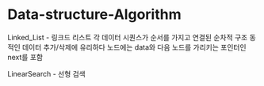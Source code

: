 ﻿# Data-structure-Algorithm
 
﻿Linked_List   - 링크드 리스트
각 데이터 시퀀스가 순서를 가지고 연결된 순차적 구조
동적인 데이터 추가/삭제에 유리하다
노드에는 data와 다음 노드를 가리키는 포인터인next를 포함

﻿LinearSearch  - 선형 검색
